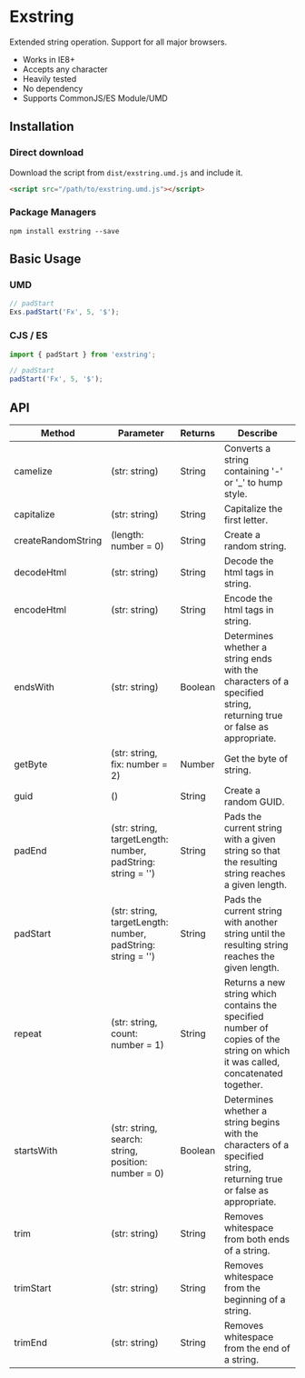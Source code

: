 # Exstring

Extended string operation. Support for all major browsers.

- Works in IE8+
- Accepts any character
- Heavily tested
- No dependency
- Supports CommonJS/ES Module/UMD

## Installation

### Direct download

Download the script from `dist/exstring.umd.js` and include it.

```html
<script src="/path/to/exstring.umd.js"></script>
```

### Package Managers

```
npm install exstring --save
```

## Basic Usage

### UMD

```javascript
// padStart
Exs.padStart('Fx', 5, '$');
```

### CJS / ES

```javascript
import { padStart } from 'exstring';

// padStart
padStart('Fx', 5, '$');
```

## API

| Method             | Parameter  | Returns  | Describe     |
| ------------------ | --------------- | -------- | ---------------- |
| camelize | (str: string) | String | Converts a string containing '-' or '_' to hump style. |
| capitalize | (str: string) | String | Capitalize the first letter. |
| createRandomString | (length: number = 0) | String | Create a random string. |
| decodeHtml | (str: string)  | String | Decode the html tags in string. |
| encodeHtml | (str: string)  | String | Encode the html tags in string. |
| endsWith | (str: string) | Boolean | Determines whether a string ends with the characters of a specified string, returning true or false as appropriate. |
| getByte |  (str: string, fix: number = 2) | Number | Get the byte of string. |
| guid | () | String | Create a random GUID. |
| padEnd | (str: string, targetLength: number, padString: string = '') | String | Pads the current string with a given string so that the resulting string reaches a given length. |
| padStart | (str: string, targetLength: number, padString: string = '') | String | Pads the current string with another string until the resulting string reaches the given length. |
| repeat | (str: string, count: number = 1) | String | Returns a new string which contains the specified number of copies of the string on which it was called, concatenated together. |
| startsWith | (str: string, search: string, position: number = 0) | Boolean | Determines whether a string begins with the characters of a specified string, returning true or false as appropriate. |
| trim | (str: string) | String | Removes whitespace from both ends of a string. |
| trimStart | (str: string) | String | Removes whitespace from the beginning of a string. |
| trimEnd | (str: string) | String | Removes whitespace from the end of a string. |
